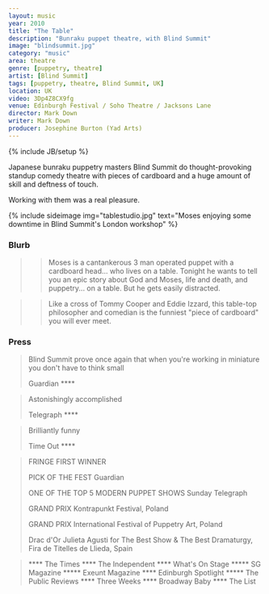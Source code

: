 ```yaml
---
layout: music
year: 2010
title: "The Table"
description: "Bunraku puppet theatre, with Blind Summit"
image: "blindsummit.jpg"
category: "music"
area: theatre
genre: [puppetry, theatre]
artist: [Blind Summit]
tags: [puppetry, theatre, Blind Summit, UK]
location: UK
video: 3Dp4Z8CX9fg
venue: Edinburgh Festival / Soho Theatre / Jacksons Lane
director: Mark Down
writer: Mark Down
producer: Josephine Burton (Yad Arts)
---
```

{% include JB/setup %}

Japanese bunraku puppetry masters Blind Summit do thought-provoking standup comedy theatre with pieces of cardboard and a huge amount of skill and deftness of touch.

Working with them was a real pleasure.

{% include sideimage img="tablestudio.jpg" text="Moses enjoying some downtime in Blind Summit's London workshop" %}

<h3>Blurb</h3>

>> Moses is a cantankerous 3 man operated puppet with a cardboard head... who lives on a table. Tonight he wants to tell you an epic story about God and Moses, life and death, and puppetry... on a table. But he gets easily distracted. 

>> Like a cross of Tommy Cooper and Eddie Izzard, this table-top philosopher and comedian is the funniest "piece of cardboard" you will ever meet.

<h3>Press</h3>
<blockquote>
<p>Blind Summit prove once again that when you're working in miniature you don't have to think small</p>
<footer>Guardian ****</footer>
</blockquote>

<blockquote>
<p>Astonishingly accomplished</p>
<footer>Telegraph ****</footer>
</blockquote>
<blockquote>
<p>Brilliantly funny</p>
<footer>Time Out ****</footer>
</blockquote>

<blockquote>
<p>FRINGE FIRST WINNER</p>  
<p>PICK OF THE FEST Guardian  </p>
<p>ONE OF THE TOP 5 MODERN PUPPET SHOWS Sunday Telegraph  </p>
<p>GRAND PRIX Kontrapunkt Festival, Poland   </p>
<p>GRAND PRIX International Festival of Puppetry Art, Poland  </p>
<p>Drac d'Or Julieta Agusti for The Best Show & The Best Dramaturgy, Fira de Titelles de Llieda, Spain</p>
<footer></footer>
</blockquote>
<blockquote>
<p>**** The Times **** The Independent **** What's On Stage ***** SG Magazine ***** Exeunt Magazine **** Edinburgh Spotlight ***** The Public Reviews **** Three Weeks **** Broadway Baby **** The List</p>
<footer></footer>
</blockquote>

